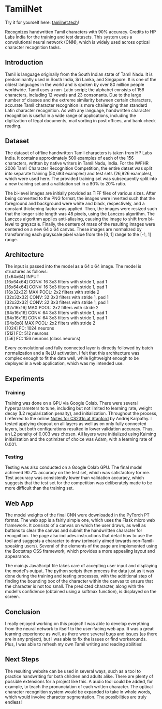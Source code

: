 # TamilNet
Try it for yourself here: [tamilnet.tech](http://tamilnet.tech/)!

Recognizes handwritten Tamil characters with 90% accuracy. Credits to HP Labs India for the [training](http://shiftleft.com/mirrors/www.hpl.hp.com/india/research/penhw-resources/tamil-iwfhr06-train.html) and [test](http://shiftleft.com/mirrors/www.hpl.hp.com/india/research/penhw-resources/tamil-iwfhr06-test.html) datasets. This system uses a convolutional neural network (CNN), which is widely used across optical character recognition tasks.

## Introduction
Tamil is language originally from the South Indian state of Tamil Nadu. It is predominantly used in South India, Sri Lanka, and Singapore. It is one of the oldest languages in the world and is spoken by over 80 million people worldwide. Tamil uses a non-Latin script; the alphabet consists of 156 characters, including 12 vowels and 23 consonants. Due to the large number of classes and the extreme similarity between certain characters, accurate Tamil character recognition is more challenging than standard Latin character recognition. As with any language, handwritten character recognition is useful in a wide range of applications, including the digitization of legal documents, mail sorting in post offices, and bank check reading.

## Dataset
The dataset of offline handwritten Tamil characters is taken from HP Labs India. It contains approximately 500 examples of each of the 156 characters, written by native writers in Tamil Nadu, India. For the IWFHR 2006 Tamil Character Recognition Competition, the entire datset was split into separate training (50,683 examples) and test sets (26,926 examples), which were used here. The provided training set was subsequently split into a new training set and a validation set in a 80% to 20% ratio.

The bi-level images are initially provided as TIFF files of various sizes. After being converted to the PNG format, the images were inverted such that the foreground and background were white and black, respectively, and a constant thickening factor was applied. Then, the images were resized such that the longer side length was 48 pixels, using the Lanczos algorithm. The Lanczos algorithm applies anti-aliasing, causing the image to shift from bi-level to grayscale. Finally, the centers of mass of the resulting images were centered on a new 64 x 64 canvas. These images are normalized by transforming each grayscale pixel value from the \[0, 1\] range to the \[-1, 1\] range.

## Architecture
The input is passed into the model as a 64 x 64 image. The model is structures as follows:<br>
\[1x64x64\] INPUT<br>
\[16x64x64\] CONV: 16 3x3 filters with stride 1, pad 1<br>
\[16x64x64\] CONV: 16 3x3 filters with stride 1, pad 1<br>
\[16x32x32\] MAX POOL: 2x2 filters with stride 2<br>
\[32x32x32\] CONV: 32 3x3 filters with stride 1, pad 1<br>
\[32x32x32\] CONV: 32 3x3 filters with stride 1, pad 1<br>
\[32x16x16\] MAX POOL: 2x2 filters with stride 2<br>
\[64x16x16\] CONV: 64 3x3 filters with stride 1, pad 1<br>
\[64x16x16\] CONV: 64 3x3 filters with stride 1, pad 1<br>
\[64x8x8\] MAX POOL: 2x2 filters with stride 2<br>
\[1024\] FC: 1024 neurons<br>
\[512\] FC: 512 neurons<br>
\[156\] FC: 156 neurons (class neurons)

Every convolutional and fully connected layer is directly followed by batch normalization and a ReLU activation. I felt that this architecture was complex enough to fit the data well, while lightweight enough to be deployed in a web application, which was my intended use.

## Experiments
### Training
Training was done on a GPU via Google Colab. There were several hyperparameters to tune, including but not limited to learning rate, weight decay (L2 regularization penalty), and initialization. Throughout the process, I referred to the online [Notes for CS231n at Stanford](https://cs231n.github.io/) by Andrej Karpathy. I tested applying dropout on all layers as well as on only fully connected layers, but both configurations resulted in lower validation accuracy. Thus, an L2 penalty of 0.003 was chosen. All layers were initialized using Kaiming initialization and the optimizer of choice was Adam, with a learning rate of 0.001.

### Testing
Testing was also conducted on a Google Colab GPU. The final model achieved 90.7% accuracy on the test set, which was satisfactory for me. Test accuracy was consistently lower than validation accuracy, which suggests that the test set for the competition was deliberately made to be more difficult than the training set.

## Web App
The model weights of the final CNN were downloaded in the PyTorch PT format. The web app is a fairly simple one, which uses the Flask micro web framework. It consists of a canvas on which the user draws, as well as buttons to clear the canvas and submit the handwritten character for recognition. The page also includes instructions that detail how to use the tool and suggests a character to draw (primarily aimed towards non-Tamil-speaking users). Several of the elements of the page are implemented using the Bootstrap CSS framework, which provides a more appealing layout and appearance.

The main.js JavaScript file takes care of accepting user input and displaying the model's output. The python scripts then process the data just as it was done during the training and testing processes, with the additional step of finding the bounding box of the character within the canvas to ensure that the character is not too small. The predicted character, along with the model's confidence (obtained using a softmax function), is displayed on the screen.

## Conclusion
I really enjoyed working on this project! I was able to develop everything from the neural network to itself to the user-facing web app. It was a great learning experience as well, as there were several bugs and issues (as there are in any project), but I was able to fix the issues or find workarounds. Plus, I was able to refresh my own Tamil writing and reading abilities!

## Next Steps
The resulting website can be used in several ways, such as a tool to practice handwriting for both children and adults alike. There are plenty of possible extensions for a project like this. A audio tool could be added, for example, to teach the pronunciation of each written character. The optical character recognition system would be expanded to take in whole words, which would involve character segmentation. The possibilities are truly endless!
